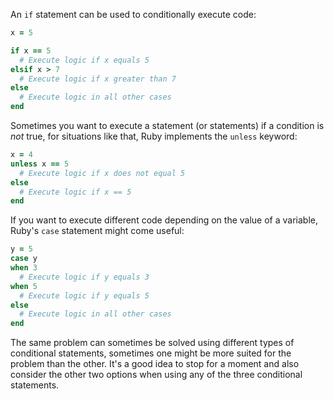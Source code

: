 An `if` statement can be used to conditionally execute code:

```ruby
x = 5

if x == 5
  # Execute logic if x equals 5
elsif x > 7
  # Execute logic if x greater than 7
else
  # Execute logic in all other cases
end
```

Sometimes you want to execute a statement (or statements) if a condition is _not_ true, for situations like that, Ruby implements the `unless` keyword:

```ruby
x = 4
unless x == 5
  # Execute logic if x does not equal 5
else
  # Execute logic if x == 5
end
```

If you want to execute different code depending on the value of a variable, Ruby's `case` statement might come useful:

```ruby
y = 5
case y
when 3
  # Execute logic if y equals 3
when 5
  # Execute logic if y equals 5
else
  # Execute logic in all other cases
end
```

The same problem can sometimes be solved using different types of conditional statements, sometimes one might be more suited for the problem than the other. It's a good idea to stop for a moment and also consider the other two options when using any of the three conditional statements.

[arithmetic-operators]: https://www.tutorialspoint.com/ruby/ruby_operators.htm
[comparison-operators]: https://www.w3resource.com/ruby/ruby-comparison-operators.php
[if-else-unless]: https://www.w3resource.com/ruby/ruby-if-else-unless.php
[integer-ruby]: https://ruby-doc.org/core-2.7.1/Integer.html
[float-ruby]: https://ruby-doc.org/core-2.7.1/Float.html
